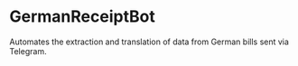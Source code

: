 # GermanReceiptBot
Automates the extraction and translation of data from German bills sent via Telegram.
